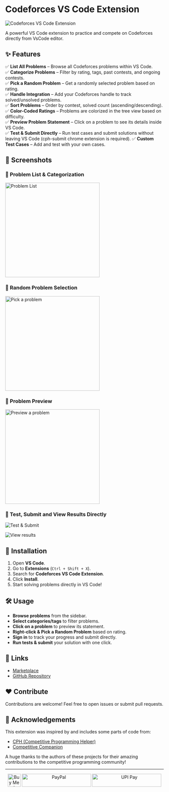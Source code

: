 # Codeforces VS Code Extension

![Codeforces VS Code Extension](https://github.com/codewithsathya/vscode-codeforces/blob/main/resources/docs/preview.png?raw=true)

A powerful VS Code extension to practice and compete on Codeforces directly from VsCode editor.

## ✨ Features

✅ **List All Problems** – Browse all Codeforces problems within VS Code.  
✅ **Categorize Problems** – Filter by rating, tags, past contests, and ongoing contests.  
✅ **Pick a Random Problem** – Get a randomly selected problem based on rating.  
✅ **Handle Integration** – Add your Codeforces handle to track solved/unsolved problems.  
✅ **Sort Problems** – Order by contest, solved count (ascending/descending).  
✅ **Color-Coded Ratings** – Problems are colorized in the tree view based on difficulty.  
✅ **Preview Problem Statement** – Click on a problem to see its details inside VS Code.  
✅ **Test & Submit Directly** – Run test cases and submit solutions without leaving VS Code (cph-submit chrome extension is required).
✅ **Custom Test Cases** – Add and test with your own cases.  


## 📸 Screenshots

### 🌟 Problem List & Categorization

<img src="https://raw.githubusercontent.com/codewithsathya/vscode-codeforces/refs/heads/main/resources/docs/categorization.png?raw=true" alt="Problem List" width="300" height="auto">

### 🎯 Random Problem Selection

<img src="https://github.com/codewithsathya/vscode-codeforces/blob/main/resources/docs/pick-problem.png?raw=true" alt="Pick a problem" width="300" height="auto">


### 📝 Problem Preview

<img src="https://github.com/codewithsathya/vscode-codeforces/blob/main/resources/docs/preview-problem.png?raw=true" alt="Preview a problem" width="300" height="auto">

### 🚀 Test, Submit and View Results Directly

![Test & Submit](https://github.com/codewithsathya/vscode-codeforces/blob/main/resources/docs/test-submit.png?raw=true)

![View results](https://github.com/codewithsathya/vscode-codeforces/blob/main/resources/docs/submit.png?raw=true)

<!-- ## 🎬 Demo -->

<!-- ![Demo GIF](https://your-image-url.com/demo.gif) -->

## 🚀 Installation

1. Open **VS Code**.
2. Go to **Extensions** (`Ctrl + Shift + X`).
3. Search for **Codeforces VS Code Extension**.
4. Click **Install**.
5. Start solving problems directly in VS Code!

## 🛠️ Usage

- **Browse problems** from the sidebar.
- **Select categories/tags** to filter problems.
- **Click on a problem** to preview its statement.
- **Right-click & Pick a Random Problem** based on rating.
- **Sign in** to track your progress and submit directly.
- **Run tests & submit** your solution with one click.

## 🔗 Links

- [Marketplace](https://marketplace.visualstudio.com/items?itemName=codewithsathya.vscode-codeforces)
- [GitHub Repository](https://github.com/codewithsathya/vscode-codeforces)

## ❤️ Contribute

Contributions are welcome! Feel free to open issues or submit pull requests.

## 🙌 Acknowledgements

This extension was inspired by and includes some parts of code from:
- [CPH (Competitive Programming Helper)](https://github.com/agrawal-d/cph)
- [Competitive Companion](https://github.com/jmerle/competitive-companion)

A huge thanks to the authors of these projects for their amazing contributions to the competitive programming community!

---

<div align="center">
    <a href="https://www.buymeacoffee.com/codewithsathya" target="_blank"><img src="https://cdn.buymeacoffee.com/buttons/v2/default-yellow.png" alt="Buy Me A Coffee" height="41px"></a>
    <a href="https://paypal.me/myselfsathya"><img src="https://github.com/codewithsathya/vscode-codeforces/blob/main/resources/paypal.png?raw=true" alt="PayPal" height="41px" width="220"></a>
    <a href="https://donate.codewithsathya.com/">
        <img src="https://github.com/codewithsathya/vscode-codeforces/blob/main/resources/upi.png?raw=true" alt="UPI Pay" height="41" width="220">
    </a> <br>
</div>

